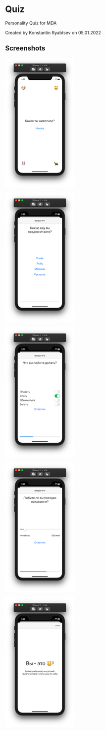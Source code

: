 # Quiz

Personality Quiz for MDA

Created by Konstantin Ryabtsev on 05.01.2022

## Screenshots

![Screenshot1](https://github.com/Konstantin-Ryabtsev/Quiz/blob/main/Quiz/Screenshots/Screenshot01.png?raw=true)

![Screenshot2](https://github.com/Konstantin-Ryabtsev/Quiz/blob/main/Quiz/Screenshots/Screenshot02.png?raw=true)

![Screenshot3](https://github.com/Konstantin-Ryabtsev/Quiz/blob/main/Quiz/Screenshots/Screenshot03.png?raw=true)

![Screenshot4](https://github.com/Konstantin-Ryabtsev/Quiz/blob/main/Quiz/Screenshots/Screenshot04.png?raw=true)

![Screenshot5](https://github.com/Konstantin-Ryabtsev/Quiz/blob/main/Quiz/Screenshots/Screenshot05.png?raw=true)
